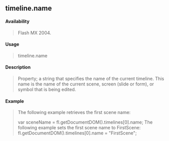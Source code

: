 ## timeline.name

#### Availability

> Flash MX 2004.

#### Usage

> timeline.name

#### Description

> Property; a string that specifies the name of the current timeline. This name is the name of the current scene, screen (slide or form), or symbol that is being edited.

#### Example

> The following example retrieves the first scene name:
>
> var sceneName = fl.getDocumentDOM().timelines\[0\].name; The following example sets the first scene name to FirstScene: fl.getDocumentDOM().timelines\[0\].name = "FirstScene";
